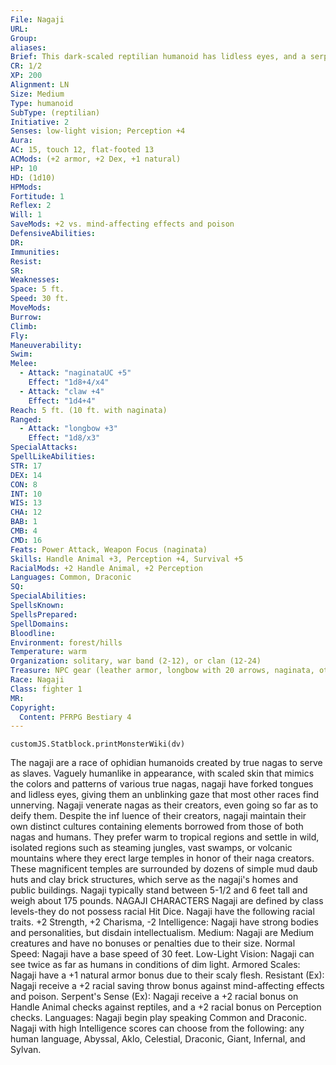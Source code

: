 ```yaml
---
File: Nagaji
URL: 
Group: 
aliases: 
Brief: This dark-scaled reptilian humanoid has lidless eyes, and a serpentine tongue that flickers from a fanged, lipless mouth.
CR: 1/2
XP: 200
Alignment: LN
Size: Medium
Type: humanoid
SubType: (reptilian)
Initiative: 2
Senses: low-light vision; Perception +4
Aura: 
AC: 15, touch 12, flat-footed 13
ACMods: (+2 armor, +2 Dex, +1 natural)
HP: 10
HD: (1d10)
HPMods: 
Fortitude: 1
Reflex: 2
Will: 1
SaveMods: +2 vs. mind-affecting effects and poison
DefensiveAbilities: 
DR: 
Immunities: 
Resist: 
SR: 
Weaknesses: 
Space: 5 ft.
Speed: 30 ft.
MoveMods: 
Burrow: 
Climb: 
Fly: 
Maneuverability: 
Swim: 
Melee: 
  - Attack: "naginataUC +5"
    Effect: "1d8+4/x4"
  - Attack: "claw +4"
    Effect: "1d4+4"
Reach: 5 ft. (10 ft. with naginata)
Ranged: 
  - Attack: "longbow +3"
    Effect: "1d8/x3"
SpecialAttacks: 
SpellLikeAbilities: 
STR: 17
DEX: 14
CON: 8
INT: 10
WIS: 13
CHA: 12
BAB: 1
CMB: 4
CMD: 16
Feats: Power Attack, Weapon Focus (naginata)
Skills: Handle Animal +3, Perception +4, Survival +5
RacialMods: +2 Handle Animal, +2 Perception
Languages: Common, Draconic
SQ: 
SpecialAbilities: 
SpellsKnown: 
SpellsPrepared: 
SpellDomains: 
Bloodline: 
Environment: forest/hills
Temperature: warm
Organization: solitary, war band (2-12), or clan (12-24)
Treasure: NPC gear (leather armor, longbow with 20 arrows, naginata, other treasure)
Race: Nagaji
Class: fighter 1
MR: 
Copyright:
  Content: PFRPG Bestiary 4
---
```

```dataviewjs
customJS.Statblock.printMonsterWiki(dv)
```
The nagaji are a race of ophidian humanoids created by true nagas to serve as slaves. Vaguely humanlike in appearance, with scaled skin that mimics the colors and patterns of various true nagas, nagaji have forked tongues and lidless eyes, giving them an unblinking gaze that most other races find unnerving. Nagaji venerate nagas as their creators, even going so far as to deify them. Despite the inf luence of their creators, nagaji maintain their own distinct cultures containing elements borrowed from those of both nagas and humans. They prefer warm to tropical regions and settle in wild, isolated regions such as steaming jungles, vast swamps, or volcanic mountains where they erect large temples in honor of their naga creators. These magnificent temples are surrounded by dozens of simple mud daub huts and clay brick structures, which serve as the nagaji's homes and public buildings. Nagaji typically stand between 5-1/2 and 6 feet tall and weigh about 175 pounds.  NAGAJI CHARACTERS  Nagaji are defined by class levels-they do not possess racial Hit Dice. Nagaji have the following racial traits.  +2 Strength, +2 Charisma, -2 Intelligence: Nagaji have strong bodies and personalities, but disdain intellectualism.  Medium: Nagaji are Medium creatures and have no bonuses or penalties due to their size.  Normal Speed: Nagaji have a base speed of 30 feet.  Low-Light Vision: Nagaji can see twice as far as humans in conditions of dim light.  Armored Scales: Nagaji have a +1 natural armor bonus due to their scaly flesh.  Resistant (Ex): Nagaji receive a +2 racial saving throw bonus against mind-affecting effects and poison.  Serpent's Sense (Ex): Nagaji receive a +2 racial bonus on Handle Animal checks against reptiles, and a +2 racial bonus on Perception checks.  Languages: Nagaji begin play speaking Common and Draconic. Nagaji with high Intelligence scores can choose from the following: any human language, Abyssal, Aklo, Celestial, Draconic, Giant, Infernal, and Sylvan.
